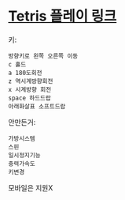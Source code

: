 # [Tetris 플레이 링크](https://gyuriling.github.io/Tetris/)


키:
```
방향키로 왼쪽 오른쪽 이동 
c 홀드
a 180도회전
z 역시계방향회전
x 시계방향 회전 
space 하드드랍
아래화살표 소프트드랍
```

안만든거:
```
가방시스템
스핀
일시정지기능
중력가속도
키변경 
```

모바일은 지원X 
